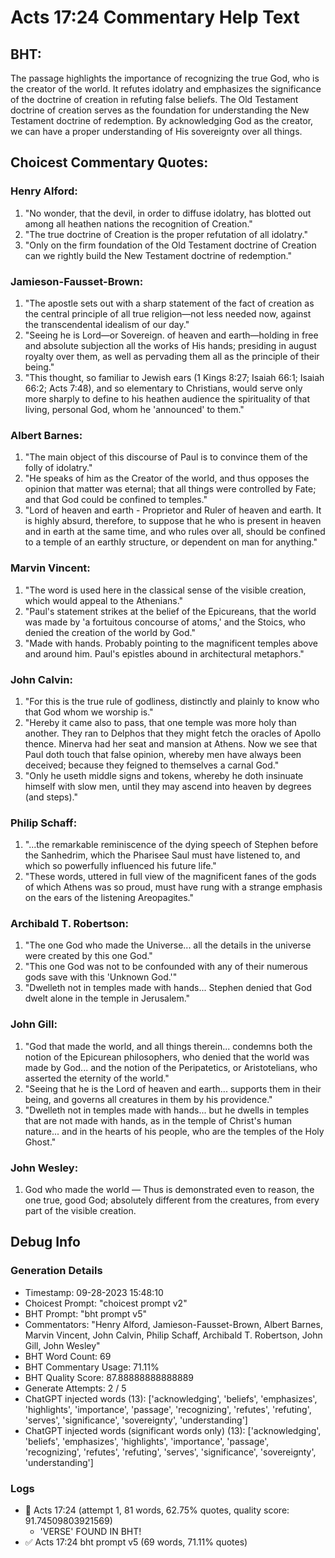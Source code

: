 # Acts 17:24 Commentary Help Text

## BHT:
The passage highlights the importance of recognizing the true God, who is the creator of the world. It refutes idolatry and emphasizes the significance of the doctrine of creation in refuting false beliefs. The Old Testament doctrine of creation serves as the foundation for understanding the New Testament doctrine of redemption. By acknowledging God as the creator, we can have a proper understanding of His sovereignty over all things.

## Choicest Commentary Quotes:
### Henry Alford:
1. "No wonder, that the devil, in order to diffuse idolatry, has blotted out among all heathen nations the recognition of Creation."
2. "The true doctrine of Creation is the proper refutation of all idolatry."
3. "Only on the firm foundation of the Old Testament doctrine of Creation can we rightly build the New Testament doctrine of redemption."

### Jamieson-Fausset-Brown:
1. "The apostle sets out with a sharp statement of the fact of creation as the central principle of all true religion—not less needed now, against the transcendental idealism of our day."
2. "Seeing he is Lord—or Sovereign. of heaven and earth—holding in free and absolute subjection all the works of His hands; presiding in august royalty over them, as well as pervading them all as the principle of their being."
3. "This thought, so familiar to Jewish ears (1 Kings 8:27; Isaiah 66:1; Isaiah 66:2; Acts 7:48), and so elementary to Christians, would serve only more sharply to define to his heathen audience the spirituality of that living, personal God, whom he 'announced' to them."

### Albert Barnes:
1. "The main object of this discourse of Paul is to convince them of the folly of idolatry." 
2. "He speaks of him as the Creator of the world, and thus opposes the opinion that matter was eternal; that all things were controlled by Fate; and that God could be confined to temples."
3. "Lord of heaven and earth - Proprietor and Ruler of heaven and earth. It is highly absurd, therefore, to suppose that he who is present in heaven and in earth at the same time, and who rules over all, should be confined to a temple of an earthly structure, or dependent on man for anything."

### Marvin Vincent:
1. "The word is used here in the classical sense of the visible creation, which would appeal to the Athenians."
2. "Paul's statement strikes at the belief of the Epicureans, that the world was made by 'a fortuitous concourse of atoms,' and the Stoics, who denied the creation of the world by God."
3. "Made with hands. Probably pointing to the magnificent temples above and around him. Paul's epistles abound in architectural metaphors."

### John Calvin:
1. "For this is the true rule of godliness, distinctly and plainly to know who that God whom we worship is."
2. "Hereby it came also to pass, that one temple was more holy than another. They ran to Delphos that they might fetch the oracles of Apollo thence. Minerva had her seat and mansion at Athens. Now we see that Paul doth touch that false opinion, whereby men have always been deceived; because they feigned to themselves a carnal God."
3. "Only he useth middle signs and tokens, whereby he doth insinuate himself with slow men, until they may ascend into heaven by degrees (and steps)."

### Philip Schaff:
1. "...the remarkable reminiscence of the dying speech of Stephen before the Sanhedrim, which the Pharisee Saul must have listened to, and which so powerfully influenced his future life."
2. "These words, uttered in full view of the magnificent fanes of the gods of which Athens was so proud, must have rung with a strange emphasis on the ears of the listening Areopagites."

### Archibald T. Robertson:
1. "The one God who made the Universe... all the details in the universe were created by this one God."  
2. "This one God was not to be confounded with any of their numerous gods save with this 'Unknown God.'"  
3. "Dwelleth not in temples made with hands... Stephen denied that God dwelt alone in the temple in Jerusalem."

### John Gill:
1. "God that made the world, and all things therein... condemns both the notion of the Epicurean philosophers, who denied that the world was made by God... and the notion of the Peripatetics, or Aristotelians, who asserted the eternity of the world."
2. "Seeing that he is the Lord of heaven and earth... supports them in their being, and governs all creatures in them by his providence."
3. "Dwelleth not in temples made with hands... but he dwells in temples that are not made with hands, as in the temple of Christ's human nature... and in the hearts of his people, who are the temples of the Holy Ghost."

### John Wesley:
1. God who made the world — Thus is demonstrated even to reason, the one true, good God; absolutely different from the creatures, from every part of the visible creation.


## Debug Info
### Generation Details
- Timestamp: 09-28-2023 15:48:10
- Choicest Prompt: "choicest prompt v2"
- BHT Prompt: "bht prompt v5"
- Commentators: "Henry Alford, Jamieson-Fausset-Brown, Albert Barnes, Marvin Vincent, John Calvin, Philip Schaff, Archibald T. Robertson, John Gill, John Wesley"
- BHT Word Count: 69
- BHT Commentary Usage: 71.11%
- BHT Quality Score: 87.88888888888889
- Generate Attempts: 2 / 5
- ChatGPT injected words (13):
	['acknowledging', 'beliefs', 'emphasizes', 'highlights', 'importance', 'passage', 'recognizing', 'refutes', 'refuting', 'serves', 'significance', 'sovereignty', 'understanding']
- ChatGPT injected words (significant words only) (13):
	['acknowledging', 'beliefs', 'emphasizes', 'highlights', 'importance', 'passage', 'recognizing', 'refutes', 'refuting', 'serves', 'significance', 'sovereignty', 'understanding']

### Logs
- 🔄 Acts 17:24 (attempt 1, 81 words, 62.75% quotes, quality score: 91.74509803921569) 
	- 'VERSE' FOUND IN BHT!
- ✅ Acts 17:24 bht prompt v5 (69 words, 71.11% quotes)
